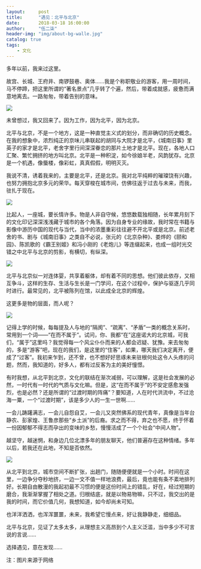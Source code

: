```yaml
---
layout:     post
title:      "遇见：北平与北京"
date:       2018-03-18 16:00:00
author:     "伍二柒"
header-img: "img/about-bg-walle.jpg"
catalog: true
tags:
    - 文化
---
```


多年以前，我来过这里。

故宫、长城、王府井、南锣鼓巷、奥体……我是个称职敬业的游客，用一周时间，马不停蹄，把这里所谓的“著名景点”几乎转了个遍，然后，带着成就感，疲惫而满意地离去。一路匆匆，带着告别的意味。

![](http://p3.pstatp.com/large/pgc-image/1521358829283de4ed5a403)

未曾想过，我又回来了。因为工作，因为北平，因为北京。

北平与北京，不是一个地方，这是一种直觉主义式的划分，而非确切的历史概念。在我的想象中，浓烈纯正的京味儿串联起的胡同与大院才是北平，《城南旧事》里英子的家才是北平，老舍字里行间深深眷恋的那片土地才是北平。现在，各地人口汇聚、繁忙拥挤的地方叫北京。北平是一种积淀，如今徐娘半老，风韵犹存。北京是一个机遇，像蜃楼，像彩虹，真真假假，明明灭灭。

我说不清，诱着我来的，主要是北平，还是北京。我对北平纯粹的璀璨饶有兴趣，也努力拥抱北京多元的荣华。每天穿梭在城市间，仿佛往返于过去与未来，而我，驻扎于现在。

![](http://p1.pstatp.com/large/pgc-image/15213588293523f2f65f7c6)

比起人，一座城，要长情许多。物是人非自守候，悠悠数载独相随，长年累月刻下的文化印记深深浅浅藏于城市的各个角落。因为自身专业的缘故，我时常在书籍与影像中游历中国的现代与当代，当中的浓墨重彩往往避不开北平或是北京。前述老舍的书、剧与《城南旧事》之类自不必说，张元的《北京杂种》、娄烨的《颐和园》、陈凯歌的《霸王别姬》和冯小刚的《老炮儿》等连缀起来，也成一组时光交错之中北平与北京的剪影，有横切，有纵深。

![](http://p1.pstatp.com/large/pgc-image/152135882932482de1ffc72)

北平与北京似一对连体婴，共享着躯体，却有着不同的思想。他们彼此依存，又相互争斗，这样的生存、生活与生长是一门学问，在这个过程中，保护与驱逐几乎同时进行。最常见的，北平被陈列在馆，以此成全北京的辉煌。

这更多是物的层面，而人呢？

![](http://p1.pstatp.com/large/pgc-image/15213588294217d17e93d29)

记得上学的时候，每每提及人与地的“隔阂”、“疏离”、“矛盾”一类的概念关系时，常用到一个词——“在而不属于”。试问，你、我都“在”这座诺大的北京城，可我们，“属于”这里吗？我觉得每一个风尘仆仆而来的人都会迟疑、犹豫。来去匆匆的，多是“游客”吧，现在的我们，是这里的“住客”，如果，哪天我们决定离开，便成了“过客”。我初来乍到，还不曾，也不想好好思琢未来驻根何处这令人头疼的问题，然而，我知道的，好多人，都有过反客为主的美好憧憬。

有时我想，从北平到北京，文化的联结在渐次减弱，可以理解，这是社会发展的必然，一时代有一时代的气质与文化嘛。但是，这“在而不属于”的不安定感愈发强烈，也是必然？还是所谓的“过渡时期的阵痛”？要知道，人在时代洪流中，不过沧海一粟，一个“过渡时期”，该是多少人的一生一世啊……

一会儿踌躇满志，一会儿自怨自艾，一会儿又突然佛系的现代青年，真像是当年台静农、彭家煌、王鲁彦那些“乡土派”的后裔。求之而不得，弃之也不愿，终于怀着一份因郁郁不得志而孕出的变味的乡愁，慢慢活成了一个个社会“中间人物”。

越坚守，越迷惘，和身边几位北漂多年的朋友聊天，他们普遍存在这种情绪。多年以后，若我还在此地，不知是否依然。

![](http://p9.pstatp.com/large/pgc-image/15213588294569a527ae470)

从北平到北京，城市空间不断扩张，出趟门，随随便便就是一个小时。时间在这里，一边争分夺秒地挤，一边一文不值一样地浪费，最后，竟也能有条不紊地排列好。长期自由散漫的我起初最不习惯的便是这份时间上的错乱，好在，经过短期的磨合，我渐渐掌握了相处之道。归根结底，就是以物易物嘛，只不过，我交出的是我的时间，而它价值几何，我想知道，如今却尚未可知。

也洋洋洒洒，也浑浑噩噩，未来，我希望它慢点来，好让我静静走，细细品。

北平与北京，见证了太多太多，从理想主义高昂到个人主义泛滥，当中多少不可言说的言说……

选择遇见，意在发现……

注：图片来源于网络